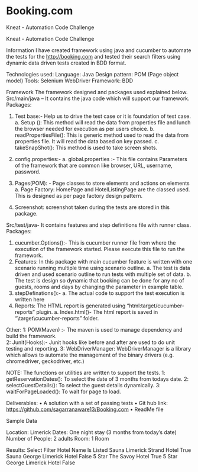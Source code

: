 # Booking.com
Kneat - Automation Code Challenge

Kneat - Automation Code Challenge

Information
I have created framework using java and cucumber to automate the tests for the http://booking.com and tested their search filters using dynamic data driven tests created in BDD format.

Technologies used: 
Language: Java 
Design pattern: POM (Page object model)
Tools: Selenium WebDriver 
Framework: BDD

Framework 
The framework designed and packages used explained below.
Src/main/java – It contains the java code which will support our framework.
Packages: 
1.	Test base:- Help us to drive the test case or it is foundation of test case.
a.	Setup (): This method will read the data from properties file and lunch the browser needed for execution as per users choice.
b.	readPropertiesFile(): This is generic method used to read the data from properties file. It will read the data based on key passed.
c.	takeSnapShot(): This method is used to take screen shots.
  
2.	config.properties:- 
a.	global.properties :- This file contains Parameters of the framework that are common like browser, URL, username, password. 
3.	Pages(POM): - Page classes to store elements and actions on elements
a.	Page Factory: HomePage and HotelListingPage are the classed used. This is designed as per page factory design pattern.
4.	Screenshot: screenshot taken during the tests are stored in this package.

Src/test/java- It contains features and step definitions file with runner class.
Packages: 
1.	cucumber.Options():-  This is cucumber runner file from where the execution of the framework started. Please execute this file to run the framework. 
2.	Features: In this package with main cucumber feature is written with one scenario running multiple time using scenario outline.
a.	The test is data driven and used scenario outline to run tests with multiple set of data.
b.	The test is design so dynamic that booking can be done for any no of guests, rooms and days by changing the parameter in example table.
3.	stepDefinations():- 
a.	The actual code to support the test execution is written here 
4.	Reports: The HTML report is generated using “html:target/cucumber-reports” plugin.
a.	Index.html()- The html report is saved in “\target\cucumber-reports” folder.

Other:
1: POM(Maven) :- The maven is used to manage dependency and build the framework.  
2: Junit(Hooks):- Junit hooks like before and after are used to do unit testing and reporting.
3: WebDriverManager: WebDriverManager is a library which allows to automate the management of the binary drivers (e.g. chromedriver, geckodriver, etc.)
 
NOTE: The functions or utilities are written to support the tests. 
1: getReservationDates():  To select the date of 3 months from todays date.
2: selectGuestDetails(): To select the guest details dynamically. 
3: waitForPageLoaded(): To wait for page to load.


Deliverables:
•	A solution with a set of passing tests
•	Git hub link:  https://github.com/sagarranaware13/Booking.com
•	ReadMe file

Sample Data

Location: Limerick
Dates: One night stay (3 months from today’s date)
Number of People: 2 adults
Room: 1 Room

Results:
Select Filter	Hotel Name	Is Listed
Sauna	Limerick Strand Hotel	True
Sauna	George Limerick Hotel	False
5 Star	The Savoy Hotel	True
5 Star	George Limerick Hotel	False
